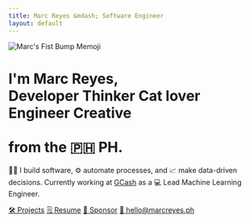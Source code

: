 ```yaml
---
title: Marc Reyes &mdash; Software Engineer
layout: default
---
```


<div tooltip="✌️ I'm Marc. Feeling cute." flow="right"><img class="profile-image big" src="{{ 'images/marc-memoji.png' | cdn }}" alt="Marc's Fist Bump Memoji"></div>

<h1>
    I'm Marc Reyes,<br>
    <span id="typed"></span>
    <div id="typed-strings">
        <span>Developer</span>
        <span>Thinker</span>
        <span>Cat lover</span>
        <span>Engineer</span>
        <span>Creative</span>
    </div><br> from the 🇵🇭 PH.

</h1>

👨‍💻 I build software, ⚙️ automate processes, and 📈 make data-driven decisions. Currently working at <a class="link-1" href="https://gcash.com" target="_blank">GCash</a> as a 💻 Lead Machine Learning Engineer.

<a class="button bold huge rounded" href="https://marcrey.es/dev" target="_blank" ref="noopener noreferrer">🛠 Projects</a>
<a class="button bold huge rounded" href="https://marcrey.es/resume" target="_blank" ref="noopener noreferrer">🗒️ Resume</a>
<a class="button bold huge rounded" href="https://paypal.me/marcreyesph" target="_blank" ref="noopener noreferrer">💸 Sponsor</a>
<a class="button blue bold huge rounded" href="mailto:hello@marcreyes.ph?subject=Hi, Marc" target="_blank" ref="noopener noreferrer">💬 hello@marcreyes.ph</a>
